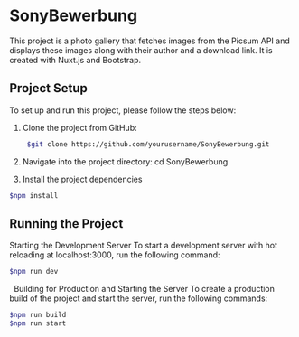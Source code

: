 # SonyBewerbung

This project is a photo gallery that fetches images from the Picsum API and displays these images along with their author and a download link. It is created with Nuxt.js and Bootstrap.

## Project Setup

To set up and run this project, please follow the steps below:

1. Clone the project from GitHub:

   ```bash
    $git clone https://github.com/yourusername/SonyBewerbung.git
   ``` 
2. Navigate into the project directory: cd SonyBewerbung


3. Install the project dependencies

```bash
$npm install
```

## Running the Project

Starting the Development Server
To start a development server with hot reloading at localhost:3000, run the following command:

```bash
$npm run dev
```

  Building for Production and Starting the Server
To create a production build of the project and start the server, run the following commands:

```bash
$npm run build
$npm run start
```



